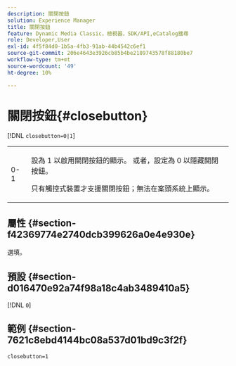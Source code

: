 ```yaml
---
description: 關閉按鈕
solution: Experience Manager
title: 關閉按鈕
feature: Dynamic Media Classic，檢視器，SDK/API,eCatalog搜尋
role: Developer,User
exl-id: 4f5f84d0-1b5a-4fb3-91ab-44b4542c6ef1
source-git-commit: 206e4643e3926cb85b4be2189743578f88180be7
workflow-type: tm+mt
source-wordcount: '49'
ht-degree: 10%

---
```


# 關閉按鈕{#closebutton}

[!DNL `closebutton=0|1`]

<table id="table_9B98C97485DD4DEB8A6ECBCE8DF6B886"> 
 <tbody> 
  <tr> 
   <td colname="col1"> <p> <span class="codeph"> 0-1  </span> </p> </td> 
   <td colname="col2"> <p>設為<span class="codeph"> 1 </span>以啟用關閉按鈕的顯示。 或者，設定為<span class="codeph"> 0 </span>以隱藏關閉按鈕。 </p> <p>只有觸控式裝置才支援關閉按鈕；無法在案頭系統上顯示。 </p> </td> 
  </tr> 
 </tbody> 
</table>

## 屬性 {#section-f42369774e2740dcb399626a0e4e930e}

選填。

## 預設 {#section-d016470e92a74f98a18c4ab3489410a5}

[!DNL `0`]

## 範例 {#section-7621c8ebd4144bc08a537d01bd9c3f2f}

```
closebutton=1
```
